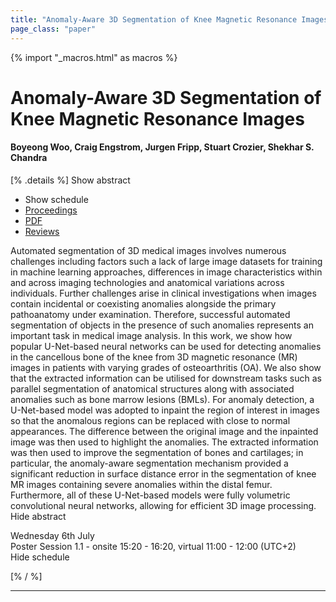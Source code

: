 ```yaml
---
title: "Anomaly-Aware 3D Segmentation of Knee Magnetic Resonance Images"
page_class: "paper"
---
```


{% import "_macros.html" as macros %}

# Anomaly-Aware 3D Segmentation of Knee Magnetic Resonance Images

#### Boyeong Woo, Craig Engstrom, Jurgen Fripp, Stuart Crozier, Shekhar S. Chandra

[% .details %]
<a class="toggle_visibility" data-selector=".abstract" data-level="3">Show abstract</a>
- <a class="toggle_visibility" data-selector=".schedule" data-level="3">Show schedule</a>
- <a href="">Proceedings</a>
- <a href="https://openreview.net/pdf?id=Blt5-qTxdKo">PDF</a>
- <a href="https://openreview.net/forum?id=Blt5-qTxdKo">Reviews</a>

<p>
    <span class="abstract">
        Automated segmentation of 3D medical images involves numerous challenges including factors such a lack of large image datasets for training in machine learning approaches, differences in image characteristics within and across imaging technologies and anatomical variations across individuals. Further challenges arise in clinical investigations when images contain incidental or coexisting anomalies alongside the primary pathoanatomy under examination. Therefore, successful automated segmentation of objects in the presence of such anomalies represents an important task in medical image analysis. In this work, we show how popular U-Net-based neural networks can be used for detecting anomalies in the cancellous bone of the knee from 3D magnetic resonance (MR) images in patients with varying grades of osteoarthritis (OA). We also show that the extracted information can be utilised for downstream tasks such as parallel segmentation of anatomical structures along with associated anomalies such as bone marrow lesions (BMLs). For anomaly detection, a U-Net-based model was adopted to inpaint the region of interest in images so that the anomalous regions can be replaced with close to normal appearances. The difference between the original image and the inpainted image was then used to highlight the anomalies. The extracted information was then used to improve the segmentation of bones and cartilages; in particular, the anomaly-aware segmentation mechanism provided a significant reduction in surface distance error in the segmentation of knee MR images containing severe anomalies within the distal femur. Furthermore, all of these U-Net-based models were fully volumetric convolutional neural networks, allowing for efficient 3D image processing.
        <br>
        <span class="actions"><a class="toggle_visibility" data-level="2">Hide abstract</a></span>
    </span>
</p>

<p>
    <span class="schedule">
        Wednesday 6th July<br>Poster Session 1.1 - onsite 15:20 - 16:20, virtual 11:00 - 12:00 (UTC+2)
        <br>
        <span class="actions"><a class="toggle_visibility" data-level="2">Hide schedule</a></span>
    </span>
</p>

[% / %]


---
<!-- { macros.presentation('', '', 720, 450) } -->
